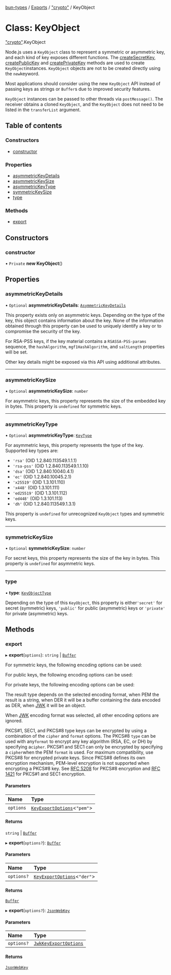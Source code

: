 [bun-types](https://github.com/oven-sh/bun-types/blob/master/api-docs/README.md) / [Exports](https://github.com/oven-sh/bun-types/blob/master/api-docs/modules.md) / ["crypto"](https://github.com/oven-sh/bun-types/blob/master/api-docs/modules/crypto_.md) / KeyObject

# Class: KeyObject

["crypto"](https://github.com/oven-sh/bun-types/blob/master/api-docs/modules/crypto_.md).KeyObject

Node.js uses a `KeyObject` class to represent a symmetric or asymmetric key,
and each kind of key exposes different functions. The [createSecretKey](https://github.com/oven-sh/bun-types/blob/master/api-docs/modules/crypto_.md#createsecretkey), [createPublicKey](https://github.com/oven-sh/bun-types/blob/master/api-docs/modules/crypto_.md#createpublickey) and [createPrivateKey](https://github.com/oven-sh/bun-types/blob/master/api-docs/modules/crypto_.md#createprivatekey) methods are used to create `KeyObject`instances. `KeyObject`
objects are not to be created directly using the `new`keyword.

Most applications should consider using the new `KeyObject` API instead of
passing keys as strings or `Buffer`s due to improved security features.

`KeyObject` instances can be passed to other threads via `postMessage()`.
The receiver obtains a cloned `KeyObject`, and the `KeyObject` does not need to
be listed in the `transferList` argument.

## Table of contents

### Constructors

- [constructor](https://github.com/oven-sh/bun-types/blob/master/api-docs/classes/crypto_.KeyObject.md#constructor)

### Properties

- [asymmetricKeyDetails](https://github.com/oven-sh/bun-types/blob/master/api-docs/classes/crypto_.KeyObject.md#asymmetrickeydetails)
- [asymmetricKeySize](https://github.com/oven-sh/bun-types/blob/master/api-docs/classes/crypto_.KeyObject.md#asymmetrickeysize)
- [asymmetricKeyType](https://github.com/oven-sh/bun-types/blob/master/api-docs/classes/crypto_.KeyObject.md#asymmetrickeytype)
- [symmetricKeySize](https://github.com/oven-sh/bun-types/blob/master/api-docs/classes/crypto_.KeyObject.md#symmetrickeysize)
- [type](https://github.com/oven-sh/bun-types/blob/master/api-docs/classes/crypto_.KeyObject.md#type)

### Methods

- [export](https://github.com/oven-sh/bun-types/blob/master/api-docs/classes/crypto_.KeyObject.md#export)

## Constructors

### constructor

• `Private` **new KeyObject**()

## Properties

### asymmetricKeyDetails

• `Optional` **asymmetricKeyDetails**: [`AsymmetricKeyDetails`](https://github.com/oven-sh/bun-types/blob/master/api-docs/interfaces/crypto_.AsymmetricKeyDetails.md)

This property exists only on asymmetric keys. Depending on the type of the key,
this object contains information about the key. None of the information obtained
through this property can be used to uniquely identify a key or to compromise
the security of the key.

For RSA-PSS keys, if the key material contains a `RSASSA-PSS-params` sequence,
the `hashAlgorithm`, `mgf1HashAlgorithm`, and `saltLength` properties will be
set.

Other key details might be exposed via this API using additional attributes.

___

### asymmetricKeySize

• `Optional` **asymmetricKeySize**: `number`

For asymmetric keys, this property represents the size of the embedded key in
bytes. This property is `undefined` for symmetric keys.

___

### asymmetricKeyType

• `Optional` **asymmetricKeyType**: [`KeyType`](https://github.com/oven-sh/bun-types/blob/master/api-docs/modules/crypto_.md#keytype)

For asymmetric keys, this property represents the type of the key. Supported key
types are:

* `'rsa'` (OID 1.2.840.113549.1.1.1)
* `'rsa-pss'` (OID 1.2.840.113549.1.1.10)
* `'dsa'` (OID 1.2.840.10040.4.1)
* `'ec'` (OID 1.2.840.10045.2.1)
* `'x25519'` (OID 1.3.101.110)
* `'x448'` (OID 1.3.101.111)
* `'ed25519'` (OID 1.3.101.112)
* `'ed448'` (OID 1.3.101.113)
* `'dh'` (OID 1.2.840.113549.1.3.1)

This property is `undefined` for unrecognized `KeyObject` types and symmetric
keys.

___

### symmetricKeySize

• `Optional` **symmetricKeySize**: `number`

For secret keys, this property represents the size of the key in bytes. This
property is `undefined` for asymmetric keys.

___

### type

• **type**: [`KeyObjectType`](https://github.com/oven-sh/bun-types/blob/master/api-docs/modules/crypto_.md#keyobjecttype)

Depending on the type of this `KeyObject`, this property is either`'secret'` for secret (symmetric) keys, `'public'` for public (asymmetric) keys
or `'private'` for private (asymmetric) keys.

## Methods

### export

▸ **export**(`options`): `string` \| [`Buffer`](https://github.com/oven-sh/bun-types/blob/master/api-docs/modules/buffer_.md#buffer)

For symmetric keys, the following encoding options can be used:

For public keys, the following encoding options can be used:

For private keys, the following encoding options can be used:

The result type depends on the selected encoding format, when PEM the
result is a string, when DER it will be a buffer containing the data
encoded as DER, when [JWK](https://tools.ietf.org/html/rfc7517) it will be an object.

When [JWK](https://tools.ietf.org/html/rfc7517) encoding format was selected, all other encoding options are
ignored.

PKCS#1, SEC1, and PKCS#8 type keys can be encrypted by using a combination of
the `cipher` and `format` options. The PKCS#8 `type` can be used with any`format` to encrypt any key algorithm (RSA, EC, or DH) by specifying a`cipher`. PKCS#1 and SEC1 can only be
encrypted by specifying a `cipher`when the PEM `format` is used. For maximum compatibility, use PKCS#8 for
encrypted private keys. Since PKCS#8 defines its own
encryption mechanism, PEM-level encryption is not supported when encrypting
a PKCS#8 key. See [RFC 5208](https://www.rfc-editor.org/rfc/rfc5208.txt) for PKCS#8 encryption and [RFC 1421](https://www.rfc-editor.org/rfc/rfc1421.txt) for
PKCS#1 and SEC1 encryption.

#### Parameters

| Name | Type |
| :------ | :------ |
| `options` | [`KeyExportOptions`](https://github.com/oven-sh/bun-types/blob/master/api-docs/interfaces/crypto_.KeyExportOptions.md)<``"pem"``\> |

#### Returns

`string` \| [`Buffer`](https://github.com/oven-sh/bun-types/blob/master/api-docs/modules/buffer_.md#buffer)

▸ **export**(`options?`): [`Buffer`](https://github.com/oven-sh/bun-types/blob/master/api-docs/modules/buffer_.md#buffer)

#### Parameters

| Name | Type |
| :------ | :------ |
| `options?` | [`KeyExportOptions`](https://github.com/oven-sh/bun-types/blob/master/api-docs/interfaces/crypto_.KeyExportOptions.md)<``"der"``\> |

#### Returns

[`Buffer`](https://github.com/oven-sh/bun-types/blob/master/api-docs/modules/buffer_.md#buffer)

▸ **export**(`options?`): [`JsonWebKey`](https://github.com/oven-sh/bun-types/blob/master/api-docs/interfaces/crypto_.JsonWebKey.md)

#### Parameters

| Name | Type |
| :------ | :------ |
| `options?` | [`JwkKeyExportOptions`](https://github.com/oven-sh/bun-types/blob/master/api-docs/interfaces/crypto_.JwkKeyExportOptions.md) |

#### Returns

[`JsonWebKey`](https://github.com/oven-sh/bun-types/blob/master/api-docs/interfaces/crypto_.JsonWebKey.md)
